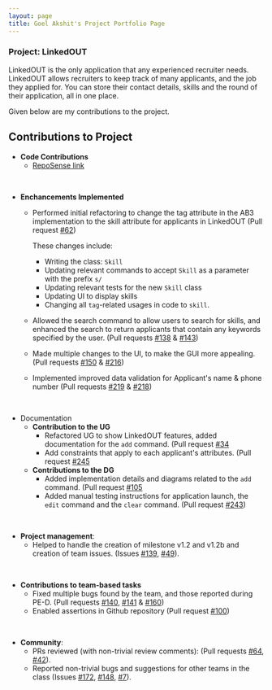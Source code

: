 ```yaml
---
layout: page
title: Goel Akshit's Project Portfolio Page
---
```


### Project: LinkedOUT

LinkedOUT is the only application that any experienced recruiter needs. LinkedOUT allows recruiters to keep track of many applicants, and the job they applied for. You can store their contact details, skills and the round of their application, all in one place.

Given below are my contributions to the project.

## Contributions to Project
* **Code Contributions**
     * [RepoSense link](https://nus-cs2103-ay2122s2.github.io/tp-dashboard/?search=goel-a&breakdown=true)

<br>

* **Enchancements Implemented**
    * Performed initial refactoring to change the tag attribute in the AB3 implementation to the skill attribute for applicants in LinkedOUT
      (Pull request [\#62](https://github.com/AY2122S2-CS2103T-T09-2/tp/pull/62))
      
      These changes include:
      * Writing the class: `Skill`
      * Updating relevant commands to accept `Skill` as a parameter with the prefix `s/`
      * Updating relevant tests for the new `Skill` class
      * Updating UI to display skills
      * Changing all `tag`-related usages in code to `skill`.

    * Allowed the search command to allow users to search for skills, and enhanced the search to return applicants that contain any keywords
      specified by the user. (Pull requests [\#138](https://github.com/AY2122S2-CS2103T-T09-2/tp/pull/138) & [\#143](https://github.com/AY2122S2-CS2103T-T09-2/tp/pull/143))
    * Made multiple changes to the UI, to make the GUI more appealing. (Pull requests [\#150](https://github.com/AY2122S2-CS2103T-T09-2/tp/pull/150) & [\#216](https://github.com/AY2122S2-CS2103T-T09-2/tp/pull/216))
    * Implemented improved data validation for Applicant's name & phone number (Pull requests [\#219](https://github.com/AY2122S2-CS2103T-T09-2/tp/pull/219) & [\#218](https://github.com/AY2122S2-CS2103T-T09-2/tp/pull/218))

<br>

* Documentation
  * **Contribution to the UG**
      * Refactored UG to show LinkedOUT features, added documentation for the `add` command. (Pull request [\#34](https://github.com/AY2122S2-CS2103T-T09-2/tp/pull/34)
      * Add constraints that apply to each applicant's attributes. (Pull request [\#245](https://github.com/AY2122S2-CS2103T-T09-2/tp/pull/245)
  * **Contributions to the DG**
    * Added implementation details and diagrams related to the `add` command. (Pull request [\#105](https://github.com/AY2122S2-CS2103T-T09-2/tp/pull/105)
    * Added manual testing instructions for application launch, the `edit` command and the `clear` command. (Pull request [\#243](https://github.com/AY2122S2-CS2103T-T09-2/tp/pull/243))

<br>

* **Project management**:
  * Helped to handle the creation of milestone v1.2 and v1.2b and creation of team issues. (Issues [\#139](https://github.com/AY2122S2-CS2103T-T09-2/tp/issues/139), [\#49](https://github.com/AY2122S2-CS2103T-T09-2/tp/issues/49)).

<br> 

* **Contributions to team-based tasks**
    * Fixed multiple bugs found by the team, and those reported during PE-D. (Pull requests [\#140](https://github.com/AY2122S2-CS2103T-T09-2/tp/pull/140), [\#141](https://github.com/AY2122S2-CS2103T-T09-2/tp/pull/141)
      & [\#160](https://github.com/AY2122S2-CS2103T-T09-2/tp/pull/160))
    * Enabled assertions in Github repository (Pull request [\#100](https://github.com/AY2122S2-CS2103T-T09-2/tp/pull/100))

<br>

* **Community**:
  * PRs reviewed (with non-trivial review comments): (Pull requests [\#64](https://github.com/AY2122S2-CS2103T-T09-2/tp/pull/64), [\#42](https://github.com/AY2122S2-CS2103T-T09-2/tp/pull/42)).
  * Reported non-trivial bugs and suggestions for other teams in the class (Issues [#172](https://github.com/AY2122S2-CS2103T-T13-4/tp/issues/172), [#148](https://github.com/AY2122S2-CS2103T-T13-4/tp/issues/148), [#7](https://github.com/AY2122S2-CS2103T-T13-4/tp/issues/164)).

